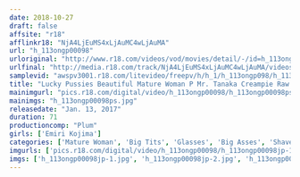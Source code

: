 ```yaml
---
date: 2018-10-27
draft: false
affsite: "r18"
afflinkr18: "NjA4LjEuMS4xLjAuMC4wLjAuMA"
url: "h_113ongp00098"
urloriginal: "http://www.r18.com/videos/vod/movies/detail/-/id=h_113ongp00098"
urlfinal: "http://media.r18.com/track/NjA4LjEuMS4xLjAuMC4wLjAuMA/videos/vod/movies/detail/-/id=h_113ongp00098"
samplevid: "awspv3001.r18.com/litevideo/freepv/h/h_1/h_113ongp098/h_113ongp098_dmb_w.mp4"
title: "Lucky Pussies Beautiful Mature Woman P Mr. Tanaka Creampie Raw Footage With A Beautiful Bewitching Amateur Emily Kojima"
mainimgurl: "pics.r18.com/digital/video/h_113ongp00098/h_113ongp00098ps.jpg"
mainimgs: "h_113ongp00098ps.jpg"
releasedate: "Jan. 13, 2017"
duration: 71
productioncomp: "Plum"
girls: ['Emiri Kojima']
categories: ['Mature Woman', 'Big Tits', 'Glasses', 'Big Asses', 'Shaved Pussy', 'Featured Actress', 'Creampie', 'Hi-Def']
imgurls: ['pics.r18.com/digital/video/h_113ongp00098/h_113ongp00098jp-1.jpg', 'pics.r18.com/digital/video/h_113ongp00098/h_113ongp00098jp-2.jpg', 'pics.r18.com/digital/video/h_113ongp00098/h_113ongp00098jp-3.jpg', 'pics.r18.com/digital/video/h_113ongp00098/h_113ongp00098jp-4.jpg', 'pics.r18.com/digital/video/h_113ongp00098/h_113ongp00098jp-5.jpg', 'pics.r18.com/digital/video/h_113ongp00098/h_113ongp00098jp-6.jpg', 'pics.r18.com/digital/video/h_113ongp00098/h_113ongp00098jp-7.jpg', 'pics.r18.com/digital/video/h_113ongp00098/h_113ongp00098jp-8.jpg', 'pics.r18.com/digital/video/h_113ongp00098/h_113ongp00098jp-9.jpg', 'pics.r18.com/digital/video/h_113ongp00098/h_113ongp00098jp-10.jpg', 'pics.r18.com/digital/video/h_113ongp00098/h_113ongp00098jp-11.jpg', 'pics.r18.com/digital/video/h_113ongp00098/h_113ongp00098jp-12.jpg', 'pics.r18.com/digital/video/h_113ongp00098/h_113ongp00098jp-13.jpg', 'pics.r18.com/digital/video/h_113ongp00098/h_113ongp00098jp-14.jpg', 'pics.r18.com/digital/video/h_113ongp00098/h_113ongp00098jp-15.jpg', 'pics.r18.com/digital/video/h_113ongp00098/h_113ongp00098jp-16.jpg', 'pics.r18.com/digital/video/h_113ongp00098/h_113ongp00098jp-17.jpg', 'pics.r18.com/digital/video/h_113ongp00098/h_113ongp00098jp-18.jpg', 'pics.r18.com/digital/video/h_113ongp00098/h_113ongp00098jp-19.jpg', 'pics.r18.com/digital/video/h_113ongp00098/h_113ongp00098jp-20.jpg']
imgs: ['h_113ongp00098jp-1.jpg', 'h_113ongp00098jp-2.jpg', 'h_113ongp00098jp-3.jpg', 'h_113ongp00098jp-4.jpg', 'h_113ongp00098jp-5.jpg', 'h_113ongp00098jp-6.jpg', 'h_113ongp00098jp-7.jpg', 'h_113ongp00098jp-8.jpg', 'h_113ongp00098jp-9.jpg', 'h_113ongp00098jp-10.jpg', 'h_113ongp00098jp-11.jpg', 'h_113ongp00098jp-12.jpg', 'h_113ongp00098jp-13.jpg', 'h_113ongp00098jp-14.jpg', 'h_113ongp00098jp-15.jpg', 'h_113ongp00098jp-16.jpg', 'h_113ongp00098jp-17.jpg', 'h_113ongp00098jp-18.jpg', 'h_113ongp00098jp-19.jpg', 'h_113ongp00098jp-20.jpg']
---
```

